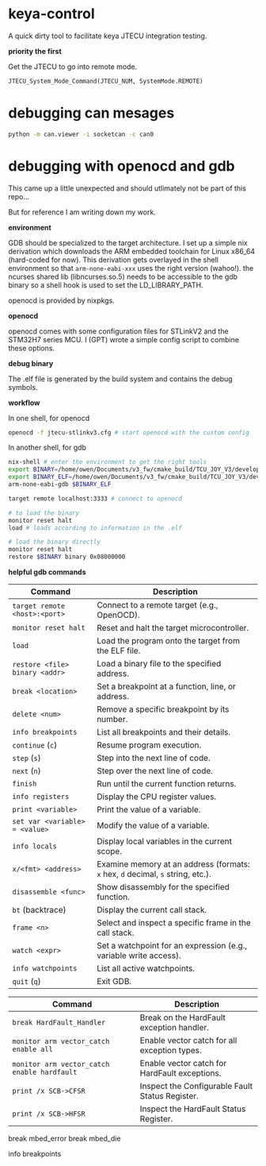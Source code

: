 # keya-control

A quick dirty tool to facilitate keya JTECU integration testing.

**priority the first**

Get the JTECU to go into remote mode.

```python
JTECU_System_Mode_Command(JTECU_NUM, SystemMode.REMOTE)
```

# debugging can mesages

```bash
python -m can.viewer -i socketcan -c can0
```


# debugging with openocd and gdb

This came up a little unexpected and should utlimately not be part of this repo...

But for reference I am writing down my work.

**environment**

GDB should be specialized to the target architecture.
I set up a simple nix derivation which downloads the ARM embedded toolchain for Linux x86_64 (hard-coded for now).
This derivation gets overlayed in the shell environment so that `arm-none-eabi-xxx` uses the right version (wahoo!).
the ncurses shared lib (libncurses.so.5) needs to be accessible to the gdb binary so a shell hook is used to set the LD_LIBRARY_PATH.

openocd is provided by nixpkgs.

**openocd**

openocd comes with some configuration files for STLinkV2 and the STM32H7 series MCU.
I (GPT) wrote a simple config script to combine these options.

**debug binary**

The .elf file is generated by the build system and contains the debug symbols.




**workflow**



In one shell, for openocd
```sh
openocd -f jtecu-stlinkv3.cfg # start openocd with the custom config
```


In another shell, for gdb
```sh
nix-shell # enter the environment to get the right tools
export BINARY=/home/owen/Documents/v3_fw/cmake_build/TCU_JOY_V3/develop/GCC_ARM/v3_jtecu.bin
export BINARY_ELF=/home/owen/Documents/v3_fw/cmake_build/TCU_JOY_V3/develop/GCC_ARM/v3_jtecu.elf
arm-none-eabi-gdb $BINARY_ELF

target remote localhost:3333 # connect to openocd

# to load the binary
monitor reset halt
load # loads according to information in the .elf

# load the binary directly 
monitor reset halt
restore $BINARY binary 0x08000000
```


**helpful gdb commands**

| **Command**                | **Description**                                                                 |
|----------------------------|---------------------------------------------------------------------------------|
| `target remote <host>:<port>` | Connect to a remote target (e.g., OpenOCD).                                   |
| `monitor reset halt`       | Reset and halt the target microcontroller.                                      |
| `load`                     | Load the program onto the target from the ELF file.                             |
| `restore <file> binary <addr>` | Load a binary file to the specified address.                                 |
| `break <location>`         | Set a breakpoint at a function, line, or address.                               |
| `delete <num>`             | Remove a specific breakpoint by its number.                                     |
| `info breakpoints`         | List all breakpoints and their details.                                         |
| `continue` (`c`)           | Resume program execution.                                                      |
| `step` (`s`)               | Step into the next line of code.                                                |
| `next` (`n`)               | Step over the next line of code.                                                |
| `finish`                   | Run until the current function returns.                                         |
| `info registers`           | Display the CPU register values.                                                |
| `print <variable>`         | Print the value of a variable.                                                  |
| `set var <variable> = <value>` | Modify the value of a variable.                                             |
| `info locals`              | Display local variables in the current scope.                                   |
| `x/<fmt> <address>`        | Examine memory at an address (formats: `x` hex, `d` decimal, `s` string, etc.). |
| `disassemble <func>`       | Show disassembly for the specified function.                                    |
| `bt` (backtrace)           | Display the current call stack.                                                 |
| `frame <n>`                | Select and inspect a specific frame in the call stack.                          |
| `watch <expr>`             | Set a watchpoint for an expression (e.g., variable write access).               |
| `info watchpoints`         | List all active watchpoints.                                                    |
| `quit` (`q`)               | Exit GDB.  


| **Command**                | **Description**                                                                 |
|----------------------------|---------------------------------------------------------------------------------|
| `break HardFault_Handler`  | Break on the HardFault exception handler.                                       |
| `monitor arm vector_catch enable all` | Enable vector catch for all exception types.                               |
| `monitor arm vector_catch enable hardfault` | Enable vector catch for HardFault exceptions.                           |
| `print /x SCB->CFSR`       | Inspect the Configurable Fault Status Register.                                |
| `print /x SCB->HFSR`       | Inspect the HardFault Status Register.                                          |


break mbed_error
break mbed_die


info breakpoints

